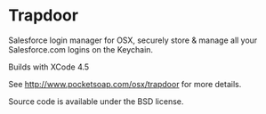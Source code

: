 Trapdoor
========

Salesforce login manager for OSX, securely store & manage all your Salesforce.com logins on the Keychain.

Builds with XCode 4.5

See http://www.pocketsoap.com/osx/trapdoor for more details.

Source code is available under the BSD license.

